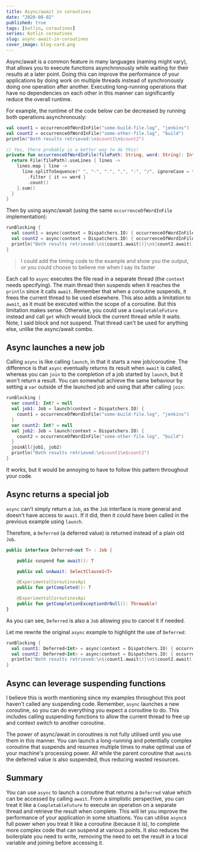 ```yaml
---
title: Async/await in coroutines
date: "2020-08-02"
published: true
tags: [kotlin, coroutines]
series: Kotlin coroutines
slug: async-await-in-coroutines
cover_image: blog-card.png
---
```


Async/await is a common feature in many languages (naming might vary), that allows you to execute functions asynchronously while waiting for their results at a later point. Doing this can improve the performance of your applications by doing work on multiple threads instead of synchronously doing one operation after another. Executing long-running operations that have no dependencies on each other in this manner can significantly reduce the overall runtime.

For example, the runtime of the code below can be decreased by running both operations asynchronously:

```kotlin
val count1 = occurrenceOfWordInFile("some-build-file.log", "jenkins")
val count2 = occurrenceOfWordInFile("some-other-file.log", "build")
println("Both results retrieved:\n$count1\n$count2")

// Yes, there probably is a better way to do this!
private fun occurrenceOfWordInFile(filePath: String, word: String): Int {
  return File(filePath).useLines { lines ->
    lines.map { line ->
      line.splitToSequence(" ", "-", ".", ",", ":", "/", ignoreCase = true)
        .filter { it == word }
        .count()
    }.sum()
  }
}
```

Then by using async/await (using the same `occurrenceOfWordInFile` implementation):

```kotlin
runBlocking {
  val count1 = async(context = Dispatchers.IO) { occurrenceOfWordInFile("some-build-file.log", "jenkins") }
  val count2 = async(context = Dispatchers.IO) { occurrenceOfWordInFile("some-other-file.log", "build") }
  println("Both results retrieved:\n${count1.await()}\n${count2.await()}")
}
```

> I could add the timing code to the example and show you the output, or you could choose to believe me when I say its faster

Each call to `async` executes the file read in a separate thread (the `context` needs specifying). The main thread then suspends when it reaches the `println` since it calls `await`. Remember that when a coroutine suspends, it frees the current thread to be used elsewhere. This also adds a limitation to `await`, as it must be executed within the scope of a coroutine. But this limitation makes sense. Otherwise, you could use a `CompletableFuture` instead and call `get` which would block the current thread while it waits. Note, I said block and not suspend. That thread can't be used for anything else, unlike the async/await combo.

## Async launches a new job

Calling `async` is like calling `launch`, in that it starts a new job/coroutine. The difference is that `async` eventually returns its result when `await` is called, whereas you can `join` to the completion of a job started by `launch`, but it won't return a result. You can somewhat achieve the same behaviour by setting a `var` outside of the launched job and using that after calling `join`:

```kotlin
runBlocking {
  var count1: Int? = null
  val job1: Job = launch(context = Dispatchers.IO) {
    count1 = occurrenceOfWordInFile("some-build-file.log", "jenkins")
  }
  var count2: Int? = null
  val job2: Job = launch(context = Dispatchers.IO) {
    count2 = occurrenceOfWordInFile("some-other-file.log", "build")
  }
  joinAll(job1, job2)
  println("Both results retrieved:\n$count1\n$count2")
}
```

It works, but it would be annoying to have to follow this pattern throughout your code.

## Async returns a special job

`async` can't simply return a `Job`, as the `Job` interface is more general and doesn't have access to `await`. If it did, then it could have been called in the previous example using `launch`.

Therefore, a `Deferred` (a deferred value) is returned instead of a plain old `Job`.

```kotlin
public interface Deferred<out T> : Job {

    public suspend fun await(): T

    public val onAwait: SelectClause1<T>

    @ExperimentalCoroutinesApi
    public fun getCompleted(): T

    @ExperimentalCoroutinesApi
    public fun getCompletionExceptionOrNull(): Throwable?
}
```

As you can see, `Deferred` is also a `Job` allowing you to cancel it if needed.

Let me rewrite the original `async` example to highlight the use of `Deferred`:

```kotlin
runBlocking {
  val count1: Deferred<Int> = async(context = Dispatchers.IO) { occurrenceOfWordInFile("some-build-file.log", "jenkins") }
  val count2: Deferred<Int> = async(context = Dispatchers.IO) { occurrenceOfWordInFile("some-other-file.log", "build") }
  println("Both results retrieved:\n${count1.await()}\n${count2.await()}")
}
```

## Async can leverage suspending functions

I believe this is worth mentioning since my examples throughout this post haven't called any suspending code. Remember, `async` launches a new coroutine, so you can do everything you expect a coroutine to do. This includes calling suspending functions to allow the current thread to free up and context switch to another coroutine.

The power of async/await in coroutines is not fully utilised until you use them in this manner. You can launch a long-running and potentially complex coroutine that suspends and resumes multiple times to make optimal use of your machine's processing power. All while the parent coroutine that `await`s the deferred value is also suspended, thus reducing wasted resources.

## Summary

You can use `async` to launch a coroutine that returns a `Deferred` value which can be accessed by calling `await`. From a simplistic perspective, you can treat it like a `CompletableFuture` to execute an operation on a separate thread and retrieve the result when complete. This will let you improve the performance of your application in some situations. You can utilise `async`s full power when you treat it like a coroutine (because it is), to complete more complex code that can suspend at various points. It also reduces the boilerplate you need to write, removing the need to set the result in a local variable and joining before accessing it.